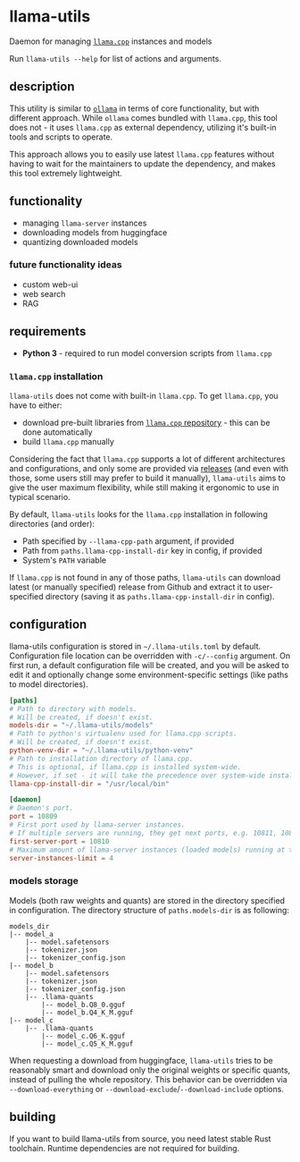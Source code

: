 # llama-utils

Daemon for managing [`llama.cpp`](https://github.com/ggml-org/llama.cpp) instances and models

Run `llama-utils --help` for list of actions and arguments.

## description

This utility is similar to [`ollama`](https://github.com/ollama/ollama) in terms of core functionality, but with different approach.
While `ollama` comes bundled with `llama.cpp`, this tool does not - it uses `llama.cpp` as external dependency, utilizing it's built-in tools and scripts to operate.

This approach allows you to easily use latest `llama.cpp` features without having to wait for the maintainers to update the dependency, and makes this tool extremely lightweight.

## functionality

- managing `llama-server` instances
- downloading models from huggingface
- quantizing downloaded models

### future functionality ideas

- custom web-ui
- web search
- RAG

## requirements

- **Python 3** - required to run model conversion scripts from `llama.cpp`

### `llama.cpp` installation

`llama-utils` does not come with built-in `llama.cpp`. To get `llama.cpp`, you have to either:

- download pre-built libraries from [`llama.cpp` repository](https://github.com/ggml-org/llama.cpp/releases) - this can be done automatically
- build `llama.cpp` manually

Considering the fact that `llama.cpp` supports a lot of different architectures and configurations, and only some are provided via [releases](https://github.com/ggml-org/llama.cpp/releases) (and even with those, some users still may prefer to build it manually), `llama-utils` aims to give the user maximum flexibility, while still making it ergonomic to use in typical scenario.

By default, `llama-utils` looks for the `llama.cpp` installation in following directories (and order):

- Path specified by `--llama-cpp-path` argument, if provided
- Path from `paths.llama-cpp-install-dir` key in config, if provided
- System's `PATH` variable

If `llama.cpp` is not found in any of those paths, `llama-utils` can download latest (or manually specified) release from Github and extract it to user-specified directory (saving it as `paths.llama-cpp-install-dir` in config).

## configuration

llama-utils configuration is stored in `~/.llama-utils.toml` by default.
Configuration file location can be overridden with `-c/--config` argument.
On first run, a default configuration file will be created, and you will be asked to edit it and optionally change some environment-specific settings (like paths to model directories).

```toml
[paths]
# Path to directory with models.
# Will be created, if doesn't exist.
models-dir = "~/.llama-utils/models"
# Path to python's virtualenv used for llama.cpp scripts.
# Will be created, if doesn't exist.
python-venv-dir = "~/.llama-utils/python-venv"
# Path to installation directory of llama.cpp.
# This is optional, if llama.cpp is installed system-wide.
# However, if set - it will take the precedence over system-wide installation.
llama-cpp-install-dir = "/usr/local/bin"

[daemon]
# Daemon's port.
port = 10809
# First port used by llama-server instances.
# If multiple servers are running, they get next ports, e.g. 10811, 10812, etc.
first-server-port = 10810
# Maximum amount of llama-server instances (loaded models) running at the same time.
server-instances-limit = 4
```

### models storage

Models (both raw weights and quants) are stored in the directory specified in configuration.
The directory structure of `paths.models-dir` is as following:

```shell
models_dir
|-- model_a
    |-- model.safetensors
    |-- tokenizer.json
    |-- tokenizer_config.json
|-- model_b
    |-- model.safetensors
    |-- tokenizer.json
    |-- tokenizer_config.json
    |-- .llama-quants
        |-- model_b.Q8_0.gguf
        |-- model_b.Q4_K_M.gguf
|-- model_c
    |-- .llama-quants
        |-- model_c.Q6_K.gguf
        |-- model_c.Q5_K_M.gguf
```

When requesting a download from huggingface, `llama-utils` tries to be reasonably smart and download only the original weights or specific quants, instead of pulling the whole repository. This behavior can be overridden via `--download-everything` or `--download-exclude`/`--download-include` options.

## building

If you want to build llama-utils from source, you need latest stable Rust toolchain.
Runtime dependencies are not required for building.
